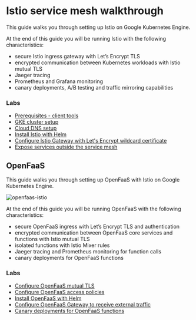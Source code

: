 # Istio service mesh walkthrough 

This guide walks you through setting up Istio on Google Kubernetes Engine.

At the end of this guide you will be running Istio with the following characteristics:

* secure Istio ingress gateway with Let’s Encrypt TLS
* encrypted communication between Kubernetes workloads with Istio mutual TLS
* Jaeger tracing 
* Prometheus and Grafana monitoring
* canary deployments, A/B testing and traffic mirroring capabilities

### Labs

* [Prerequisites - client tools](/docs/istio/01-prerequisites.md)
* [GKE cluster setup](/docs/istio/02-gke-setup.md)
* [Cloud DNS setup](/docs/istio/03-clouddns-setup.md)
* [Install Istio with Helm](/docs/istio/04-istio-setup.md)
* [Configure Istio Gateway with Let's Encrypt wildcard certificate](/docs/istio/05-letsencrypt-setup.md)
* [Expose services outside the service mesh](/docs/istio/06-grafana-config.md)

## OpenFaaS

This guide walks you through setting up OpenFaaS with Istio on Google Kubernetes Engine.

![openfaas-istio](https://github.com/stefanprodan/istio-gke/blob/master/docs/screens/openfaas-istio-diagram.png)

At the end of this guide you will be running OpenFaaS with the following characteristics:

* secure OpenFaaS ingress with Let’s Encrypt TLS and authentication
* encrypted communication between OpenFaaS core services and functions with Istio mutual TLS
* isolated functions with Istio Mixer rules
* Jaeger tracing and Prometheus monitoring for function calls
* canary deployments for OpenFaaS functions 

### Labs

* [Configure OpenFaaS mutual TLS](/docs/openfaas/01-mtls-config.md)
* [Configure OpenFaaS access policies](/docs/openfaas/02-mixer-rules.md)
* [Install OpenFaaS with Helm](/docs/openfaas/03-openfaas-setup.md)
* [Configure OpenFaaS Gateway to receive external traffic](/docs/openfaas/04-gateway-config.md)
* [Canary deployments for OpenFaaS functions](/docs/openfaas/05-canary.md)
